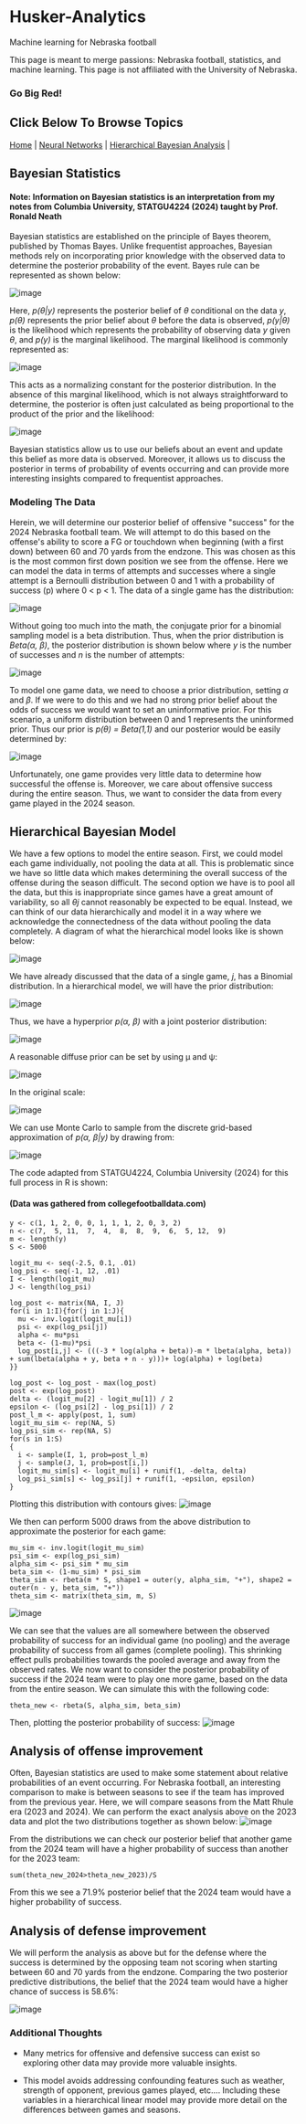 # Husker-Analytics
Machine learning for Nebraska football

This page is meant to merge passions: Nebraska football, statistics, and machine learning. This page is not affiliated with the University of Nebraska.

### Go Big Red!

## Click Below To Browse Topics

[Home](index.md)  |  [Neural Networks](NeuralNet.md)  |  [Hierarchical Bayesian Analysis](HierarchicalBayes.md)  |      

## Bayesian Statistics
#### Note: Information on Bayesian statistics is an interpretation from my notes from Columbia University, STATGU4224 (2024) taught by Prof. Ronald Neath

Bayesian statistics are established on the principle of Bayes theorem, published by Thomas Bayes. Unlike frequentist approaches, Bayesian methods rely on incorporating prior knowledge with the observed data to determine the posterior probability of the event. Bayes rule can be represented as shown below:

![image](https://github.com/user-attachments/assets/47716545-63a4-4428-a632-7c901fcfcfdb)

Here, *p(θ&#124;y)* represents the posterior belief of *θ* conditional on the data *y*, *p(θ)* represents the prior belief about *θ* before the data is observed, *p(y&#124;θ)* is the likelihood which represents the probability of observing data *y* given *θ*, and *p(y)* is the marginal likelihood. The marginal likelihood is commonly represented as:

![image](https://github.com/user-attachments/assets/30ce3c68-e6f3-4935-a0b7-e64ab4206e35)

This acts as a normalizing constant for the posterior distribution. In the absence of this marginal likelihood, which is not always straightforward to determine, the posterior is often just calculated as being proportional to the product of the prior and the likelihood:

![image](https://github.com/user-attachments/assets/c3db2d67-918b-4b29-a049-05cdad5f8320)

Bayesian statistics allow us to use our beliefs about an event and update this belief as more data is observed. Moreover, it allows us to discuss the posterior in terms of probability of events occurring and can provide more interesting insights compared to frequentist approaches. 

### Modeling The Data
Herein, we will determine our posterior belief of offensive "success" for the 2024 Nebraska football team. We will attempt to do this based on the offense's ability to score a FG or touchdown when beginning (with a first down) between 60 and 70 yards from the endzone. This was chosen as this is the most common first down position we see from the offense. Here we can model the data in terms of attempts and successes where a single attempt is a Bernoulli distribution between 0 and 1 with a probability of success (p) where 0 < p < 1. The data of a single game has the distribution:

![image](https://github.com/user-attachments/assets/db9fcabd-1e90-4dbd-91d6-aa8d08ea02bb)

Without going too much into the math, the conjugate prior for a binomial sampling model is a beta distribution. Thus, when the prior distribution is *Beta(α, β)*, the posterior distribution is shown below where *y* is the number of successes and *n* is the number of attempts:

![image](https://github.com/user-attachments/assets/333f6527-1830-4808-a607-afacc2800dd5)


To model one game data, we need to choose a prior distribution, setting *α* and *β*. If we were to do this and we had no strong prior belief about the odds of success we would want to set an uninformative prior. For this scenario, a uniform distribution between 0 and 1 represents the uninformed prior. Thus our prior is *p(θ) = Beta(1,1)* and our posterior would be easily determined by:

![image](https://github.com/user-attachments/assets/c31d014b-2216-4ef5-9a9f-2153a36b6fd8)

Unfortunately, one game provides very little data to determine how successful the offense is. Moreover, we care about offensive success during the entire season. Thus, we want to consider the data from every game played in the 2024 season. 

## Hierarchical Bayesian Model
We have a few options to model the entire season. First, we could model each game individually, not pooling the data at all. This is problematic since we have so little data which makes determining the overall success of the offense during the season difficult. The second option we have is to pool all the data, but this is inappropriate since games have a great amount of variability, so all *θj* cannot reasonably be expected to be equal. Instead, we can think of our data hierarchically and model it in a way where we acknowledge the connectedness of the data without pooling the data completely. A diagram of what the hierarchical model looks like is shown below:

![image](https://github.com/user-attachments/assets/4f77bf04-ddfb-40c5-9f87-3e2c2f5c2252)

We have already discussed that the data of a single game, *j*, has a Binomial distribution. In a hierarchical model, we will have the prior distribution:

![image](https://github.com/user-attachments/assets/0acecbee-c3f1-4188-91ef-d1e0fb1cfa58)

Thus, we have a hyperprior *p(α, β)* with a joint posterior distribution:

![image](https://github.com/user-attachments/assets/ddd59619-1b9e-4f44-8635-2a3b606adef9)

A reasonable diffuse prior can be set by using μ and ψ: 

![image](https://github.com/user-attachments/assets/c508436d-ca7d-4450-bb85-5f144fe6d16f)

In the original scale:

![image](https://github.com/user-attachments/assets/3daa6930-7e38-4394-9174-a4034655551c)

We can use Monte Carlo to sample from the discrete grid-based approximation of *p(α, β&#124;y)*  by drawing from:

![image](https://github.com/user-attachments/assets/5f40571d-9b3b-48de-be95-7e0570cf9e13)

The code adapted from STATGU4224, Columbia University (2024) for this full process in R is shown:
#### (Data was gathered from collegefootballdata.com)
```
y <- c(1, 1, 2, 0, 0, 1, 1, 1, 2, 0, 3, 2)
n <- c(7,  5, 11,  7,  4,  8,  8,  9,  6,  5, 12,  9)
m <- length(y)
S <- 5000

logit_mu <- seq(-2.5, 0.1, .01)
log_psi <- seq(-1, 12, .01) 
I <- length(logit_mu)
J <- length(log_psi)

log_post <- matrix(NA, I, J)
for(i in 1:I){for(j in 1:J){
  mu <- inv.logit(logit_mu[i]) 
  psi <- exp(log_psi[j])
  alpha <- mu*psi
  beta <- (1-mu)*psi
  log_post[i,j] <- (((-3 * log(alpha + beta))-m * lbeta(alpha, beta)) + sum(lbeta(alpha + y, beta + n - y)))+ log(alpha) + log(beta)
}}

log_post <- log_post - max(log_post)
post <- exp(log_post)
delta <- (logit_mu[2] - logit_mu[1]) / 2
epsilon <- (log_psi[2] - log_psi[1]) / 2
post_l_m <- apply(post, 1, sum) 
logit_mu_sim <- rep(NA, S) 
log_psi_sim <- rep(NA, S)
for(s in 1:S)
{
  i <- sample(I, 1, prob=post_l_m)
  j <- sample(J, 1, prob=post[i,])
  logit_mu_sim[s] <- logit_mu[i] + runif(1, -delta, delta)
  log_psi_sim[s] <- log_psi[j] + runif(1, -epsilon, epsilon)
}
```
Plotting this distribution with contours gives:
![image](https://github.com/user-attachments/assets/210bc8e0-d72c-4e03-b93e-3d2a7bb83735)


We then can perform 5000 draws from the above distribution to approximate the posterior for each game: 
```
mu_sim <- inv.logit(logit_mu_sim) 
psi_sim <- exp(log_psi_sim)
alpha_sim <- psi_sim * mu_sim 
beta_sim <- (1-mu_sim) * psi_sim
theta_sim <- rbeta(m * S, shape1 = outer(y, alpha_sim, "+"), shape2 = outer(n - y, beta_sim, "+"))
theta_sim <- matrix(theta_sim, m, S)
```
![image](https://github.com/user-attachments/assets/cf547e3c-2704-4baa-a79a-656565281c56)


We can see that the values are all somewhere between the observed probability of success for an individual game (no pooling) and the average probability of success from all games (complete pooling). This shrinking effect pulls probabilities towards the pooled average and away from the observed rates. We now want to consider the posterior probability of success if the 2024 team were to play one more game, based on the data from the entire season. We can simulate this with the following code:
```
theta_new <- rbeta(S, alpha_sim, beta_sim)
```
Then, plotting the posterior probability of success:
![image](https://github.com/user-attachments/assets/95f02b62-bf82-4a58-89d3-546d70b8d136)


## Analysis of offense improvement
Often, Bayesian statistics are used to make some statement about relative probabilities of an event occurring. For Nebraska football, an interesting comparison to make is between seasons to see if the team has improved from the previous year. Here, we will compare seasons from the Matt Rhule era (2023 and 2024). We can perform the exact analysis above on the 2023 data and plot the two distributions together as shown below:
![image](https://github.com/user-attachments/assets/eb6f34e1-29b2-4d84-8aaa-288f63e6e9e6)

From the distributions we can check our posterior belief that another game from the 2024 team will have a higher probability of success than another for the 2023 team:
```
sum(theta_new_2024>theta_new_2023)/S
```
From this we see a 71.9% posterior belief that the 2024 team would have a higher probability of success. 

## Analysis of defense improvement
We will perform the analysis as above but for the defense where the success is determined by the opposing team not scoring when starting between 60 and 70 yards from the endzone. Comparing the two posterior predictive distributions, the belief that the 2024 team would have a higher chance of success is 58.6%:

![image](https://github.com/user-attachments/assets/2661d4d3-c694-49de-925b-6e630bb2b255)


### Additional Thoughts
 - Many metrics for offensive and defensive success can exist so exploring other data may provide more valuable insights. 

 - This model avoids addressing confounding features such as weather, strength of opponent, previous games played, etc.... Including these variables in a hierarchical linear model may provide more detail on the differences between games and seasons.



